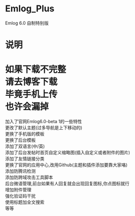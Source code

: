 # Emlog_Plus
Emlog 6.0  自制特别版  
# 说明   

如果下载不完整   
请去博客下载     
毕竟手机上传  
也许会漏掉  
================    
加入了官网Emlog6.0-beta 1的一些特性  
更改了默认主题(过多导航是上下移动的)  
更换了手机版的模板  
更换了后台模板  
添加了双语言(中/英)  
添加了后台发帖时首页自定义缩略图(插入自定义或者附件的图片)  
添加了友情链接分类  
更换了官网的应用中心,改用Github(主题和插件添加要靠大家咯)   
添加防腾讯检测   
添加防跨域攻击工具脚本    
后台微语管理,前台如果有人回复就会出现回复图标,你点图标就行   
增加附件管理    
强化验证码干扰   
使用标题加全文搜索   
等等  
